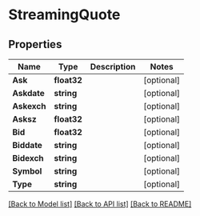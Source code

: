 # StreamingQuote

## Properties

Name | Type | Description | Notes
------------ | ------------- | ------------- | -------------
**Ask** | **float32** |  | [optional] 
**Askdate** | **string** |  | [optional] 
**Askexch** | **string** |  | [optional] 
**Asksz** | **float32** |  | [optional] 
**Bid** | **float32** |  | [optional] 
**Biddate** | **string** |  | [optional] 
**Bidexch** | **string** |  | [optional] 
**Symbol** | **string** |  | [optional] 
**Type** | **string** |  | [optional] 

[[Back to Model list]](../README.md#documentation-for-models) [[Back to API list]](../README.md#documentation-for-api-endpoints) [[Back to README]](../README.md)


